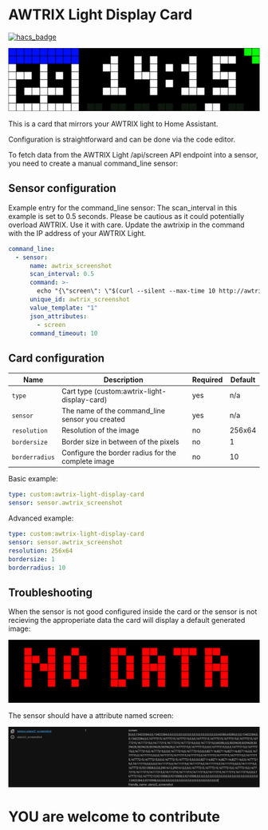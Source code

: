 
# AWTRIX Light Display Card #

[![hacs_badge](https://img.shields.io/badge/HACS-Custom-41BDF5.svg?style=for-the-badge)](https://github.com/hacs/integration)

![](https://raw.githubusercontent.com/RDG88/lovelace-awtrix-light-display-card/main/images/awtrix_screenshot.svg)

This is a card that mirrors your AWTRIX light to Home Assistant.

Configuration is straightforward and can be done via the code editor.

To fetch data from the AWTRIX Light /api/screen API endpoint into a sensor, you need to create a manual command_line sensor:

## Sensor configuration

Example entry for the command_line sensor:
The scan_interval in this example is set to 0.5 seconds. Please be cautious as it could potentially overload AWTRIX. Use it with care.
Update the awtrixip in the command with the IP address of your AWTRIX Light.

```yaml
command_line:
  - sensor:
      name: awtrix_screenshot
      scan_interval: 0.5
      command: >-
        echo "{\"screen\": \"$(curl --silent --max-time 10 http://awtrixip/api/screen)\"}"
      unique_id: awtrix_screenshot
      value_template: "1"
      json_attributes:
        - screen
      command_timeout: 10
```

## Card configuration

|        Name        |                        Description                        | Required | Default |
| ------------------ | --------------------------------------------------------- | -------- | --------|
| `type`             | Cart type (custom:awtrix-light-display-card)              | yes      | n/a     |
| `sensor`           | The name of the command_line sensor you created           | yes      | n/a     |
| `resolution`       | Resolution of the image                                   | no       | 256x64  |
| `bordersize`       | Border size in between of the pixels                      | no       | 1       |
| `borderradius`     | Configure the border radius for the complete image        | no       | 10      |

Basic example:

```yaml
type: custom:awtrix-light-display-card
sensor: sensor.awtrix_screenshot
```

Advanced example:

```yaml
type: custom:awtrix-light-display-card
sensor: sensor.awtrix_screenshot
resolution: 256x64
bordersize: 1
borderradius: 10
```


## Troubleshooting

When the sensor is not good configured inside the card or the sensor is not recieving the approperiate data the card will display a default generated image:  

![](https://raw.githubusercontent.com/RDG88/lovelace-awtrix-light-display-card/main/images/awtrix_nodata.svg)

The sensor should have a attribute named screen:

![](https://raw.githubusercontent.com/RDG88/lovelace-awtrix-light-display-card/main/images/awtrix_sensor_screenshot.png)


# YOU are welcome to contribute #